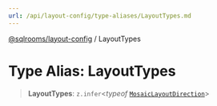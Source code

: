```yaml
---
url: /api/layout-config/type-aliases/LayoutTypes.md
---
```

[@sqlrooms/layout-config](../index.md) / LayoutTypes

# Type Alias: LayoutTypes

> **LayoutTypes**: `z.infer`<*typeof* [`MosaicLayoutDirection`](../variables/MosaicLayoutDirection.md)>
